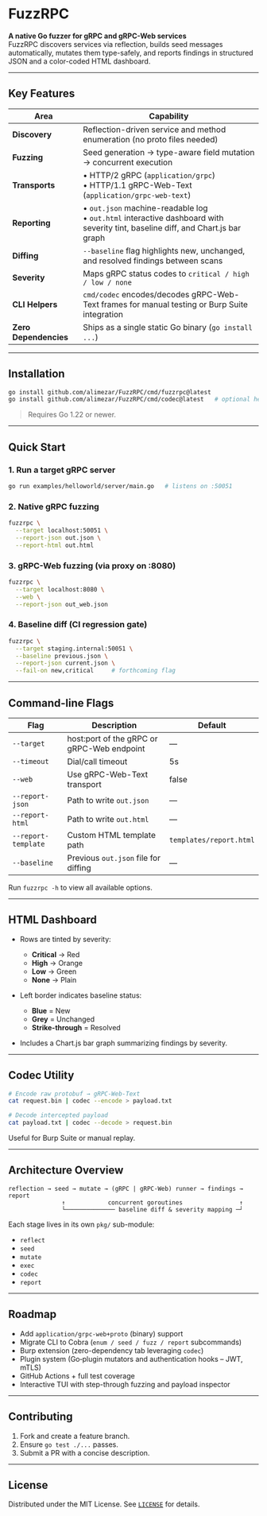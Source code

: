 # FuzzRPC

**A native Go fuzzer for gRPC and gRPC-Web services**  
FuzzRPC discovers services via reflection, builds seed messages automatically, mutates them type-safely, and reports findings in structured JSON and a color-coded HTML dashboard.

---

## Key Features

| Area              | Capability |
|-------------------|------------|
| **Discovery**     | Reflection-driven service and method enumeration (no proto files needed) |
| **Fuzzing**       | Seed generation → type-aware field mutation → concurrent execution |
| **Transports**    | • HTTP/2 gRPC (`application/grpc`)<br>• HTTP/1.1 gRPC-Web-Text (`application/grpc-web-text`) |
| **Reporting**     | • `out.json` machine-readable log<br>• `out.html` interactive dashboard with severity tint, baseline diff, and Chart.js bar graph |
| **Diffing**       | `--baseline` flag highlights new, unchanged, and resolved findings between scans |
| **Severity**      | Maps gRPC status codes to `critical / high / low / none` |
| **CLI Helpers**   | `cmd/codec` encodes/decodes gRPC-Web-Text frames for manual testing or Burp Suite integration |
| **Zero Dependencies** | Ships as a single static Go binary (`go install ...`) |

---

## Installation

```bash
go install github.com/alimezar/FuzzRPC/cmd/fuzzrpc@latest
go install github.com/alimezar/FuzzRPC/cmd/codec@latest   # optional helper
```

> Requires Go 1.22 or newer.

---

## Quick Start

### 1. Run a target gRPC server

```bash
go run examples/helloworld/server/main.go   # listens on :50051
```

### 2. Native gRPC fuzzing

```bash
fuzzrpc \
  --target localhost:50051 \
  --report-json out.json \
  --report-html out.html
```

### 3. gRPC-Web fuzzing (via proxy on :8080)

```bash
fuzzrpc \
  --target localhost:8080 \
  --web \
  --report-json out_web.json
```

### 4. Baseline diff (CI regression gate)

```bash
fuzzrpc \
  --target staging.internal:50051 \
  --baseline previous.json \
  --report-json current.json \
  --fail-on new,critical     # forthcoming flag
```

---

## Command-line Flags

| Flag                | Description                                     | Default |
|---------------------|-------------------------------------------------|---------|
| `--target`          | host:port of the gRPC or gRPC-Web endpoint      | —       |
| `--timeout`         | Dial/call timeout                               | 5s      |
| `--web`             | Use gRPC-Web-Text transport                     | false   |
| `--report-json`     | Path to write `out.json`                        | —       |
| `--report-html`     | Path to write `out.html`                        | —       |
| `--report-template` | Custom HTML template path                       | `templates/report.html` |
| `--baseline`        | Previous `out.json` file for diffing            | —       |

Run `fuzzrpc -h` to view all available options.

---

## HTML Dashboard

- Rows are tinted by severity:
  - **Critical** → Red
  - **High** → Orange
  - **Low** → Green
  - **None** → Plain

- Left border indicates baseline status:
  - **Blue** = New
  - **Grey** = Unchanged
  - **Strike-through** = Resolved

- Includes a Chart.js bar graph summarizing findings by severity.

---

## Codec Utility

```bash
# Encode raw protobuf → gRPC-Web-Text
cat request.bin | codec --encode > payload.txt

# Decode intercepted payload
cat payload.txt | codec --decode > request.bin
```

Useful for Burp Suite or manual replay.

---

## Architecture Overview

```text
reflection → seed → mutate → (gRPC | gRPC-Web) runner → findings → report
               ↑            concurrent goroutines                ↑
               └────────────── baseline diff & severity mapping ─┘
```

Each stage lives in its own `pkg/` sub-module:
- `reflect`
- `seed`
- `mutate`
- `exec`
- `codec`
- `report`

---

## Roadmap

- Add `application/grpc-web+proto` (binary) support
- Migrate CLI to Cobra (`enum / seed / fuzz / report` subcommands)
- Burp extension (zero-dependency tab leveraging `codec`)
- Plugin system (Go‐plugin mutators and authentication hooks – JWT, mTLS)
- GitHub Actions + full test coverage
- Interactive TUI with step-through fuzzing and payload inspector

---

## Contributing

1. Fork and create a feature branch.
2. Ensure `go test ./...` passes.
3. Submit a PR with a concise description.

---

## License

Distributed under the MIT License. See [`LICENSE`](./LICENSE) for details.
